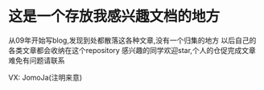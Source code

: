 # 这是一个存放我感兴趣文档的地方
从09年开始写blog,发现到处都散落这各种文章,没有一个归集的地方
以后自己的各类文章都会收纳在这个repository
感兴趣的同学欢迎star,个人的仓促完成文章难免有问题请联系  

VX: JomoJa(注明来意)
